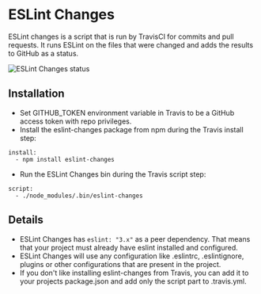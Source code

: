 # ESLint Changes

ESLint changes is a script that is run by TravisCI for commits and pull
requests. It runs ESLint on the files that were changed and adds the
results to GitHub as a status.

![ESLint Changes status](https://www.dropbox.com/s/ylsxw5exs85aw9f/Screenshot%202016-10-20%2017.20.44.png?dl=1)

## Installation

- Set GITHUB_TOKEN environment variable in Travis to be a GitHub access
  token with repo privileges.
- Install the eslint-changes package from npm during the Travis install
  step:

```
install:
  - npm install eslint-changes
```

- Run the ESLint Changes bin during the Travis script step:

```
script:
  - ./node_modules/.bin/eslint-changes
```

## Details
- ESLint Changes has `eslint: "3.x"` as a peer dependency. That means that
  your project must already have eslint installed and configured.
- ESLint Changes will use any configuration like .eslintrc, .eslintignore,
  plugins or other configurations that are present in the project.
- If you don't like installing eslint-changes from Travis, you can add it
  to your projects package.json and add only the script part to
  .travis.yml.
